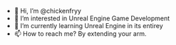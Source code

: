 - 👋 Hi, I’m @chickenfryy
- 👀 I’m interested in Unreal Engine Game Development
- 🌱 I’m currently learning Unreal Engine in its entirey
- 📫 How to reach me? By extending your arm.

<!---
chickenfryy/chickenfryy is a ✨ special ✨ repository because its `README.md` (this file) appears on your GitHub profile.
You can click the Preview link to take a look at your changes.
--->
